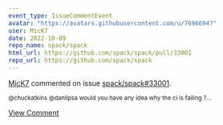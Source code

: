 ```yaml
---
event_type: IssueCommentEvent
avatar: "https://avatars.githubusercontent.com/u/7696694?"
user: MicK7
date: 2022-10-09
repo_name: spack/spack
html_url: https://github.com/spack/spack/pull/33001
repo_url: https://github.com/spack/spack
---
```


<a href='https://github.com/MicK7' target='_blank'>MicK7</a> commented on issue <a href='https://github.com/spack/spack/pull/33001' target='_blank'>spack/spack#33001</a>.

<small>@chuckatkins @danlipsa would you have any idea why the ci is failing ?...</small>

<a href='https://github.com/spack/spack/pull/33001' target='_blank'>View Comment</a>